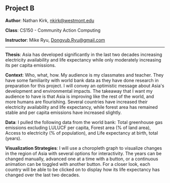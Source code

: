 ## Project B

**Author**: Nathan Kirk, nkirk@westmont.edu

**Class**: CS150 - Community Action Computing

**Instructor**: Mike Ryu, Dongyub.Ryu@gmail.com

---
**Thesis**: Asia has developed significantly in the last two decades increasing electricity
availability and life expectancy while only moderately increasing its per capita emissions.

**Context**: Who, what, how. My audience is my classmates and teacher. They have some familiarity
with world bank data as they have done research in preparation for this project. I will convey 
an optimistic message about Asia's development and environmental impacts. The takeaway that I want
my audience to have is that Asia is improving like the rest of the world, and more humans are flourishing. Several countries
have increased their electricity availability and life expectancy, while forest area has remained stable and per capita
emissions have increased slightly.

**Data**: I pulled the following data from the world bank: Total greenhouse gas emissions excluding LULUCF per capita,
Forest area (% of land area), Access to electricity (% of population), and Life expectancy at birth, total (years).

**Visualization Strategies**: I will use a choropleth graph to visualize changes in the region of Asia with several
options for interactivity. The years can be changed manually, advanced one at a time with a button, or a continuous animation
can be toggled with another button. For a closer look, each country will be able to be clicked on to display how its
life expectancy has changed over the last two decades. 